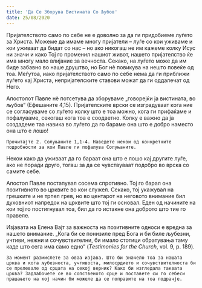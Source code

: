 ```yaml
---
title: 'Да Се Зборува Вистината Со Љубов'
date: 25/08/2020
---
```


Пријателството само по себе не е доволно за да ги придобиеме луѓето за Христa. Можеме да имаме многу пријатели – луѓе со кои уживаме и кои уживаат да бидат со нас – но ако никогаш не им кажеме колку Исус ни значи и како Тој го променил нашиот живот, нашето пријателство ќе има многу мало влијание за вечноста. Секако, на луѓето може да им биде забавно во наше друштво, но Бог нѐ повикува на нешто повеќе од тоа. Меѓутоа, иако пријателството само по себе нема да ги приближи луѓето кај Христa, непријателските стaвови можат да ги оддалечат од Него.

Апостолот Павле нѐ потсетува да зборуваме „говорејќи ја вистината, во љубов“ (Ефешаните 4,15). Пријателските врски се изградуваат кога ние се согласуваме со луѓето колку што е тоа можно, кога ги прифаќаме и пофалуваме, секогаш кога тоа е соодветно. Колку е важно да ја создадеме таа навика во луѓето да го бараме она што е добро наместо она што е лошо!

`Прочитајте 2. Солуњаните 1,1-4. Наведете некои од конкретните подробности за кои Павле ги пофалува Солуњаните.`

Некои како да уживаат да го бараат она што е лошо кај другите луѓе, ако не поради друго, тогаш за да се чувствуваат подобро во врска со самите себе.

Апостол Павле постапувал сосема спротивно. Тој го барал она позитивното во црквите во кои служел. Секако, тој укажувал на грешките и не трпел грев, но во центарот на неговото внимание бил духовниот напредок на црквите што тој ги основал. Еден од начините на кои тој го постигнувал тоа, бил да го истакне она доброто што тие го правеле.

Изјавата на Еленa Вајт за важноста на позитивните односи е вредна за нашето внимание. „Кога би се понизиле пред Бога и би биле љубезни, учтиви, нежни и сочувствителни, би ималo стотици обратувања таму каде што сега има само едно“ (*Тestimonies for the Church*, vol. 9, p. 189).

`За момент размислете за оваа изјава. Што би значело тоа за нашата црква и кога љубезноста, учтивоста, милосрдието и сочувствителноста би се прелевале од срцата на секој верник? Како би изгледала таквата црква? Задлабочете се во сопственото срце и поставете си го себеси прашањето на кој начин би можеле да се поправите на тоа подрачје.`